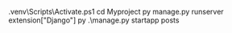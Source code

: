 .venv\Scripts\Activate.ps1
cd Myproject
py manage.py runserver
extension["Django"]
 py .\manage.py startapp posts